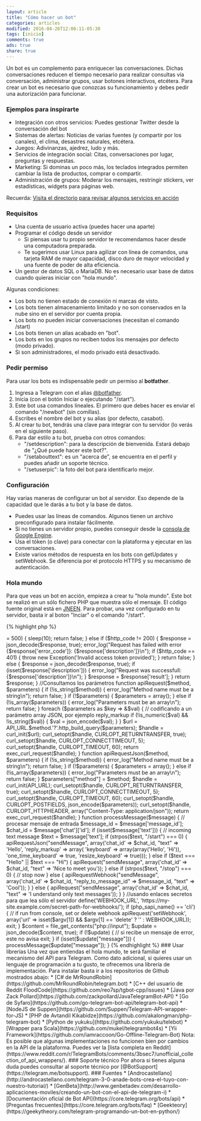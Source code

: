 ```yaml
---
layout: article
title: "Cómo hacer un bot"
categories: articles
modified: 2016-04-26T12:06:11-05:30
tags: [inicio]
comments: true
ads: true
share: true
---
```


Un bot es un complemento para enriquecer las conversaciones. Dichas conversaciones reducen el tiempo necesario para realizar consultas vía conversación, administrar grupos, usar botones interactivos, etcétera.
Para crear un bot es necesario que conozcas su funcionamiento y debes pedir una autorización para funcionar.

### Ejemplos para inspirarte

* Integración con otros servicios: Puedes gestionar Twitter desde la conversación del bot
* Sistemas de alertas: Noticias de varias fuentes (y compartir por los canales), el clima, desastres naturales, etcétera.
* Juegos: Adivinanzas, ajedrez, ludo y más. 
* Servicios de integración social: Citas, conversaciones por lugar, preguntas y respuestas.
* Marketing: Si dominas un poco más, los teclados integrados permiten cambiar la lista de productos, comprar o compartir.
* Administración de grupos: Moderar los mensajes, restringir stickers, ver estadísticas, widgets para páginas web.

Recuerda: [Visita el directorio para revisar algunos servicios en acción](http://niaj-scio.github.io/directorio)

### Requisitos

* Una cuenta de usuario activa (puedes hacer una aparte)
* Programar el código desde un servidor
	* Si piensas usar tu propio servidor te recomendamos hacer desde una computadora preparada.
	* Te sugerimos usar Linux para agilizar con línea de comandos, una tarjeta RAM de mayor capacidad, disco duro de mayor velocidad y una fuente de poder de alta eficiencia.
* Un gestor de datos SQL o MariaDB. No es necesario usar base de datos cuando quieras iniciar con "hola mundo".

Algunas condiciones:

* Los bots no tienen estado de conexión ni marcas de visto.
* Los bots tienen almacenamiento limitado y no son conservados en la nube sino en el servidor por cuenta propia.
* Los bots no pueden iniciar conversaciones (necesitan el comando /start)
* Los bots tienen un alias acabado en "bot".
* Los bots en los grupos no reciben todos los mensajes por defecto (modo privado).
* Si son administradores, el modo privado está desactivado.

### Pedir permiso

Para usar los bots es indispensable pedir un permiso al **botfather**.

1. Ingresa a Telegram con el alias [@botfather](http://telegram.me/botfather).
2. Inicia (con el botón Iniciar o ejecutando "/start").
3. Este bot usa comandos lineales. El primero que debes hacer es enviar el comando "/newbot" (sin comillas).
4. Escribes el nombre del bot y su alias (por defecto, casabot).
5. Al crear tu bot, tendrás una clave para integrar con tu servidor (lo verás en el siguiente paso).
6. Para dar estilo a tu bot, prueba con otros comandos:
	* "/setdescription": para la descripción de bienvenida. Estará debajo de "¿Qué puede hacer este bot?".
	* "/setabouttext": es un "acerca de", se encuentra en el perfil y puedes añadir un soporte técnico.
	* "/setuserpic": la foto del bot para identificarlo mejor.

### Configuración

Hay varias maneras de configurar un bot al servidor. Eso depende de la capacidad que le darás a tu bot y la base de datos.

* Puedes usar las líneas de comandos. Algunos tienen un archivo preconfigurado para instalar fácilmente.
* Si no tienes un servidor propio, puedes conseguir desde la [consola de Google Engine](https://console.developers.google.com/project).
* Usa el tóken (o clave) para conectar con la plataforma y ejecutar en las conversaciones.
* Existe varios métodos de respuesta en los bots con getUpdates y setWebhook. Se diferencia por el protocolo HTTPS y su mecanismo de autenticación.

### Hola mundo

Para que veas un bot en acción, empieza a crear tu "hola mundo". Este bot se realizó en un sólo fichero PHP que muestra sólo el mensaje. El código fuente original está en [JNEEN](http://rouge.jneen.net/pastes/ZDJw).
Para probar, una vez configurado en tu servidor, basta ir al boton "Inciar" o el comando "/start". 

{% highlight php %}
<?php

//Definimos el tocken y la url de Telegram
define('BOT_TOKEN', '12345678:replace-me-with-real-token');
define('API_URL', 'https://api.telegram.org/bot'.BOT_TOKEN.'/');

//Hacemos una consulta Webhook
function apiRequestWebhook($method, $parameters) {
  if (!is_string($method)) {
    error_log("Method name must be a string\n");
    return false;
  }

  //Añadimos los parámetros
  if (!$parameters) {
    $parameters = array();
  } else if (!is_array($parameters)) {
    error_log("Parameters must be an array\n");
    return false;
  }

  $parameters["method"] = $method;

  header("Content-Type: application/json");
  echo json_encode($parameters);
  return true;
}

function exec_curl_request($handle) {
  $response = curl_exec($handle);

  if ($response === false) {
    $errno = curl_errno($handle);
    $error = curl_error($handle);
    error_log("Curl returned error $errno: $error\n");
    curl_close($handle);
    return false;
  }

  $http_code = intval(curl_getinfo($handle, CURLINFO_HTTP_CODE));
  curl_close($handle);

  //Definimos un error 500 para evitar denegación de acceso
  if ($http_code >= 500) {
    sleep(10);
    return false;
  } else if ($http_code != 200) {
    $response = json_decode($response, true);
    error_log("Request has failed with error {$response['error_code']}: {$response['description']}\n");
    if ($http_code == 401) {
      throw new Exception('Invalid access token provided');
    }
    return false;
  } else {
    $response = json_decode($response, true);
    if (isset($response['description'])) {
      error_log("Request was successfull: {$response['description']}\n");
    }
    $response = $response['result'];
  }

  return $response;
}

//Consultamos los parámetros
function apiRequest($method, $parameters) {
  if (!is_string($method)) {
    error_log("Method name must be a string\n");
    return false;
  }

  if (!$parameters) {
    $parameters = array();
  } else if (!is_array($parameters)) {
    error_log("Parameters must be an array\n");
    return false;
  }

  foreach ($parameters as $key => &$val) {
    // codificando a un parámetro array JSON, por ejemplo reply_markup
    if (!is_numeric($val) && !is_string($val)) {
      $val = json_encode($val);
    }
  }
  $url = API_URL.$method.'?'.http_build_query($parameters);

  $handle = curl_init($url);
  curl_setopt($handle, CURLOPT_RETURNTRANSFER, true);
  curl_setopt($handle, CURLOPT_CONNECTTIMEOUT, 5);
  curl_setopt($handle, CURLOPT_TIMEOUT, 60);

  return exec_curl_request($handle);
}

function apiRequestJson($method, $parameters) {
  if (!is_string($method)) {
    error_log("Method name must be a string\n");
    return false;
  }

  if (!$parameters) {
    $parameters = array();
  } else if (!is_array($parameters)) {
    error_log("Parameters must be an array\n");
    return false;
  }

  $parameters["method"] = $method;

  $handle = curl_init(API_URL);
  curl_setopt($handle, CURLOPT_RETURNTRANSFER, true);
  curl_setopt($handle, CURLOPT_CONNECTTIMEOUT, 5);
  curl_setopt($handle, CURLOPT_TIMEOUT, 60);
  curl_setopt($handle, CURLOPT_POSTFIELDS, json_encode($parameters));
  curl_setopt($handle, CURLOPT_HTTPHEADER, array("Content-Type: application/json"));

  return exec_curl_request($handle);
}

function processMessage($message) {
  // procesar mensaje de entrada
  $message_id = $message['message_id'];
  $chat_id = $message['chat']['id'];
  if (isset($message['text'])) {
    // incoming text message
    $text = $message['text'];

    if (strpos($text, "/start") === 0) {
      apiRequestJson("sendMessage", array('chat_id' => $chat_id, "text" => 'Hello', 'reply_markup' => array(
        'keyboard' => array(array('Hello', 'Hi')),
        'one_time_keyboard' => true,
        'resize_keyboard' => true)));
    } else if ($text === "Hello" || $text === "Hi") {
      apiRequest("sendMessage", array('chat_id' => $chat_id, "text" => 'Nice to meet you'));
    } else if (strpos($text, "/stop") === 0) {
      // stop now
    } else {
      apiRequestWebhook("sendMessage", array('chat_id' => $chat_id, "reply_to_message_id" => $message_id, "text" => 'Cool'));
    }
  } else {
    apiRequest("sendMessage", array('chat_id' => $chat_id, "text" => 'I understand only text messages'));
  }
}

//usando enlaces secretos para que lea sólo el servidor
define('WEBHOOK_URL', 'https://my-site.example.com/secret-path-for-webhooks/');

if (php_sapi_name() == 'cli') {
  // if run from console, set or delete webhook
  apiRequest('setWebhook', array('url' => isset($argv[1]) && $argv[1] == 'delete' ? '' : WEBHOOK_URL));
  exit;
}

$content = file_get_contents("php://input");
$update = json_decode($content, true);

if (!$update) {
  // si recibe un mensaje de error, este no avisa
  exit;
}

if (isset($update["message"])) {
  processMessage($update["message"]);
}
{% endhighlight %}

### Usar librerías

Una vez que entiendas el hola mundo, te será familiar el mecanismo del API para Telegram. Como dato adicional, si quieres usar un lenguaje de programación a tu gusto, te ofrecemos una librería de implementación. Para instalar basta ir a los repositorios de Github mostrados abajo:

* [C# de MrRoundRobin](https://github.com/MrRoundRobin/telegram.bot)
* [C++ del usuario de Reddit FloodCode](https://github.com/reo7sp/tgbot-cpp/issues) 
* [Java por Zack Pollard](https://github.com/zackpollard/JavaTelegramBot-API)
* [Go de Syfaro](https://github.com/go-telegram-bot-api/telegram-bot-api)
* [NodeJS de Suppen](https://github.com/Suppen/Telegram-API-wrapper-for-JS)
* [PHP de Avtandil Kikabidze](https://github.com/akalongman/php-telegram-bot)
* [Python de yukuku](https://github.com/yukuku/telebot)
* [Wrapper para Scala](https://github.com/mukel/telegrambot4s)
* [Yii Framework](https://github.com/iamraccoon/Go-Offline-Telegram-Bot)

Nota: Es posible que algunas implementaciones no funcionen bien por cambios en la API de la plataforma. Puedes ver la [lista completa en Reddit](https://www.reddit.com/r/TelegramBots/comments/3bsec7/unofficial_collection_of_api_wrappers/).

### Soporte técnico

Por ahora si tienes alguna duda puedes consultar al soporte técnico por [@BotSupport](https://telegram.me/botsupport).

### Fuentes

* [Androcastellano](http://androcastellano.com/telegram-3-0-anade-bots-crea-el-tuyo-con-nuestro-tutorial/)
* [GenBeta](http://www.genbetadev.com/desarrollo-aplicaciones-moviles/creando-un-bot-con-el-api-de-telegram-i)
* [Documentación oficial de Bot API](https://core.telegram.org/bots/api)
* [Preguntas frecuentes](https://core.telegram.org/bots/faq)
* [Geekteory](https://geekytheory.com/telegram-programando-un-bot-en-python/)